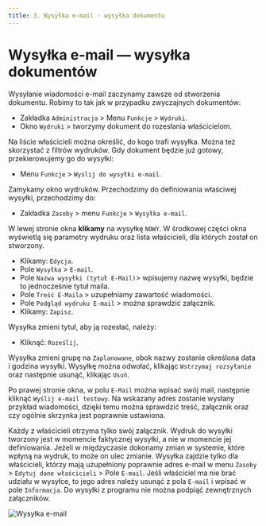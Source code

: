 ```yaml
---
title: 3. Wysyłka e-mail - wysyłka dokumentu
---
```


# Wysyłka e-mail — wysyłka dokumentów

Wysyłanie wiadomości e-mail zaczynamy zawsze od stworzenia dokumentu. Robimy to tak jak w przypadku zwyczajnych dokumentów:

- Zakładka `Administracja` > Menu `Funkcje` > `Wydruki`.
- Okno `Wydruki` > tworzymy dokument do rozesłania właścicielom.

Na liście właścicieli można określić, do kogo trafi wysyłka. Można też skorzystać z filtrów wydruków. Gdy dokument będzie już gotowy, przekierowujemy go do wysyłki:

- Menu `Funkcje` > `Wyślij do wysyłki e-mail`.

Zamykamy okno wydruków. Przechodzimy do definiowania właściwej wysyłki, przechodzimy do:

- Zakładka `Zasoby` > menu `Funkcje` > `Wysyłka e-mail`.

W lewej stronie okna **klikamy** na wysyłkę `NOWY`. W środkowej części okna wyświetlą się parametry wydruku oraz lista właścicieli, dla których został on stworzony.

- Klikamy: `Edycja`.
- Pole `Wysyłka` > `E-mail`.
- Pole `Nazwa wysyłki (tytuł E-Mail)`> wpisujemy nazwę wysyłki, będzie to jednocześnie tytuł maila.
- Pole `Treść E-Maila` > uzupełniamy zawartość wiadomości.
- Pole `Podgląd wydruku E-mail` > można sprawdzić załącznik.
- Klikamy: `Zapisz`.

Wysyłka zmieni tytuł, aby ją rozesłać, należy:

- Kliknąć: `Roześlij`.

Wysyłka zmieni grupę na `Zaplanowane`, obok nazwy zostanie określona data i godzina wysyłki. Wysyłkę można odwołać, klikając `Wstrzymaj rozsyłanie` oraz następnie usunąć, klikając `Usuń`.

Po prawej stronie okna, w polu `E-Mail` można wpisać swój mail, następnie kliknąć `Wyślij e-mail testowy`. Na wskazany adres zostanie wysłany przykład wiadomości, dzięki temu można sprawdzić treść, załącznik oraz czy ogólnie skrzynka jest poprawnie ustawiona.

Każdy z właścicieli otrzyma tylko swój załącznik. Wydruk do wysyłki tworzony jest w momencie faktycznej wysyłki, a nie w momencie jej definiowania. Jeżeli w międzyczasie dokonamy zmian w systemie, które wpłyną na wydruk, to może on ulec zmianie. Wysyłka zajdzie tylko dla właścicieli, którzy mają uzupełniony poprawnie adres e-mail w menu `Zasoby` > `Edytuj dane właścicieli` > Pole `E-mail`. Jeśli właściciel ma nie brać udziału w wysyłce, to jego adres należy usunąć z pola `E-mail` i wpisać w pole `Informacja`. Do wysyłki z programu nie można podpiąć zewnętrznych załączników.

![Wysyłka e-mail](wysylkaemail.gif)